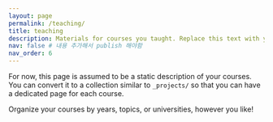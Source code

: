 ```yaml
---
layout: page
permalink: /teaching/
title: teaching
description: Materials for courses you taught. Replace this text with your description.
nav: false # 내용 추가해서 publish 해야함
nav_order: 6
---
```


For now, this page is assumed to be a static description of your courses. You can convert it to a collection similar to `_projects/` so that you can have a dedicated page for each course.

Organize your courses by years, topics, or universities, however you like!
